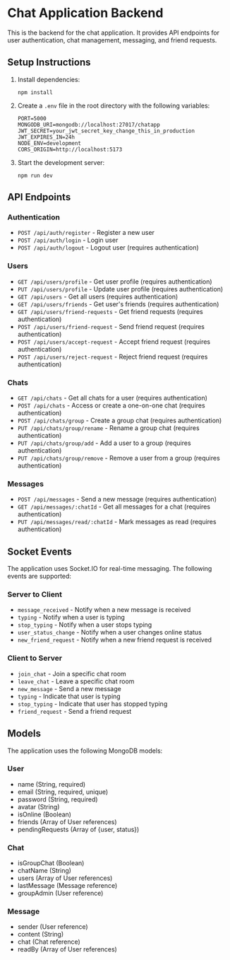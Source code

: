 
# Chat Application Backend

This is the backend for the chat application. It provides API endpoints for user authentication, chat management, messaging, and friend requests.

## Setup Instructions

1. Install dependencies:
   ```
   npm install
   ```

2. Create a `.env` file in the root directory with the following variables:
   ```
   PORT=5000
   MONGODB_URI=mongodb://localhost:27017/chatapp
   JWT_SECRET=your_jwt_secret_key_change_this_in_production
   JWT_EXPIRES_IN=24h
   NODE_ENV=development
   CORS_ORIGIN=http://localhost:5173
   ```

3. Start the development server:
   ```
   npm run dev
   ```

## API Endpoints

### Authentication
- `POST /api/auth/register` - Register a new user
- `POST /api/auth/login` - Login user
- `POST /api/auth/logout` - Logout user (requires authentication)

### Users
- `GET /api/users/profile` - Get user profile (requires authentication)
- `PUT /api/users/profile` - Update user profile (requires authentication)
- `GET /api/users` - Get all users (requires authentication)
- `GET /api/users/friends` - Get user's friends (requires authentication)
- `GET /api/users/friend-requests` - Get friend requests (requires authentication)
- `POST /api/users/friend-request` - Send friend request (requires authentication)
- `POST /api/users/accept-request` - Accept friend request (requires authentication)
- `POST /api/users/reject-request` - Reject friend request (requires authentication)

### Chats
- `GET /api/chats` - Get all chats for a user (requires authentication)
- `POST /api/chats` - Access or create a one-on-one chat (requires authentication)
- `POST /api/chats/group` - Create a group chat (requires authentication)
- `PUT /api/chats/group/rename` - Rename a group chat (requires authentication)
- `PUT /api/chats/group/add` - Add a user to a group (requires authentication)
- `PUT /api/chats/group/remove` - Remove a user from a group (requires authentication)

### Messages
- `POST /api/messages` - Send a new message (requires authentication)
- `GET /api/messages/:chatId` - Get all messages for a chat (requires authentication)
- `PUT /api/messages/read/:chatId` - Mark messages as read (requires authentication)

## Socket Events

The application uses Socket.IO for real-time messaging. The following events are supported:

### Server to Client
- `message_received` - Notify when a new message is received
- `typing` - Notify when a user is typing
- `stop_typing` - Notify when a user stops typing
- `user_status_change` - Notify when a user changes online status
- `new_friend_request` - Notify when a new friend request is received

### Client to Server
- `join_chat` - Join a specific chat room
- `leave_chat` - Leave a specific chat room
- `new_message` - Send a new message
- `typing` - Indicate that user is typing
- `stop_typing` - Indicate that user has stopped typing
- `friend_request` - Send a friend request

## Models

The application uses the following MongoDB models:

### User
- name (String, required)
- email (String, required, unique)
- password (String, required)
- avatar (String)
- isOnline (Boolean)
- friends (Array of User references)
- pendingRequests (Array of {user, status})

### Chat
- isGroupChat (Boolean)
- chatName (String)
- users (Array of User references)
- lastMessage (Message reference)
- groupAdmin (User reference)

### Message
- sender (User reference)
- content (String)
- chat (Chat reference)
- readBy (Array of User references)
